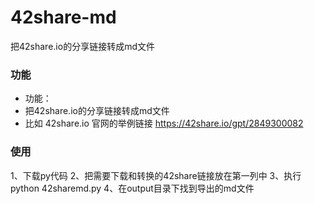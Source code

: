 # 42share-md
把42share.io的分享链接转成md文件

### 功能

- 功能：
- 把42share.io的分享链接转成md文件
- 比如 42share.io 官网的举例链接 https://42share.io/gpt/2849300082

### 使用
1、下载py代码
2、把需要下载和转换的42share链接放在第一列中
3、执行  python 42sharemd.py
4、在output目录下找到导出的md文件
